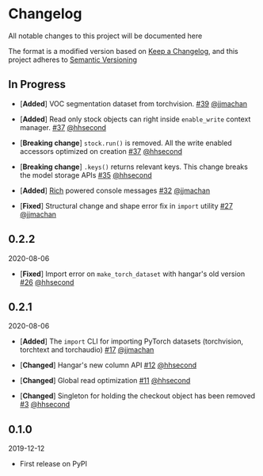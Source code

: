 # Changelog

All notable changes to this project will be documented here

The format is a modified version based on [Keep a Changelog](https://keepachangelog.com/en/1.0.0/),
and this project adheres to [Semantic Versioning](https://semver.org/spec/v2.0.0.html)


## In Progress

* [**Added**] VOC segmentation dataset from torchvision. [#39](https://github.com/tensorwerk/stockroom/pull/39) [@jjmachan](https://github.com/jjmachan)

* [**Added**] Read only stock objects can right inside `enable_write` context manager. [#37](https://github.com/tensorwerk/stockroom/pull/37) [@hhsecond](https://github.com/hhecond)

* [**Breaking change**] `stock.run()` is removed. All the write enabled accessors optimized on creation [#37](https://github.com/tensorwerk/stockroom/pull/37) [@hhsecond](https://github.com/hhecond)

* [**Breaking change**] `.keys()` returns relevant keys. This change breaks the model storage APIs [#35](https://github.com/tensorwerk/stockroom/pull/35) [@hhsecond](https://github.com/hhecond)

* [**Added**] [Rich](https://rich.readthedocs.io/en/latest/) powered console messages [#32](https://github.com/tensorwerk/stockroom/pull/32) [@jjmachan](https://github.com/jjmachan) 

* [**Fixed**] Structural change and shape error fix in `import` utility [#27](https://github.com/tensorwerk/stockroom/pull/27) [@jjmachan](https://github.com/jjmachan)

## 0.2.2
2020-08-06

* [**Fixed**] Import error on `make_torch_dataset` with hangar's old version [#26](https://github.com/tensorwerk/stockroom/pull/26) [@hhsecond](https://github.com/hhecond)


## 0.2.1
2020-08-06

* [**Added**] The `import` CLI for importing PyTorch datasets (torchvision, torchtext and torchaudio) [#17](https://github.com/tensorwerk/stockroom/pull/17) [@jjmachan](https://github.com/jjmachan)

* [**Changed**] Hangar's new column API [#12](https://github.com/tensorwerk/stockroom/pull/12) [@hhsecond](https://github.com/hhecond)

* [**Changed**] Global read optimization [#11](https://github.com/tensorwerk/stockroom/pull/11) [@hhsecond](https://github.com/hhecond)

* [**Changed**] Singleton for holding the checkout object has been removed [#3](https://github.com/tensorwerk/stockroom/pull/3) [@hhsecond](https://github.com/hhecond)


## 0.1.0
2019-12-12

* First release on PyPI
